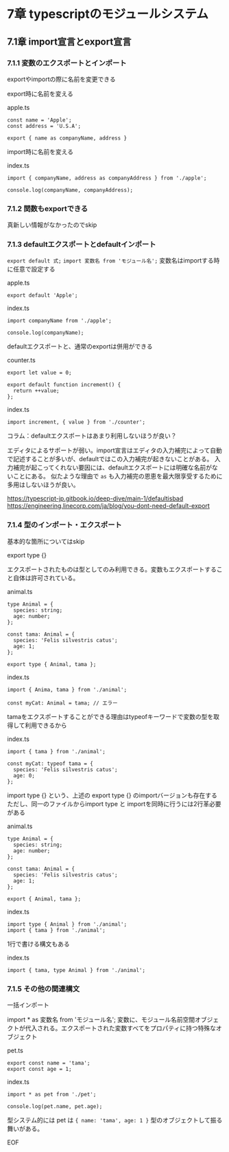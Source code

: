 # 7章 typescriptのモジュールシステム
## 7.1章 import宣言とexport宣言
### 7.1.1 変数のエクスポートとインポート

exportやimportの際に名前を変更できる

export時に名前を変える


apple.ts
```
const name = 'Apple';
const address = 'U.S.A';

export { name as companyName, address }
```

import時に名前を変える

index.ts
```
import { companyName, address as companyAddress } from './apple';

console.log(companyName, companyAddress);
```


### 7.1.2 関数もexportできる


真新しい情報がなかったのでskip


### 7.1.3 defaultエクスポートとdefaultインポート

`export default 式;`
`import 変数名 from 'モジュール名';`
変数名はimportする時に任意で設定する

apple.ts
```
export default 'Apple';
```

index.ts
```
import companyName from './apple';

console.log(companyName);
```


defaultエクスポートと、通常のexportは併用ができる


counter.ts
```
export let value = 0;

export default function increment() {
  return ++value;
};
```

index.ts
```
import increment, { value } from './counter';
```

コラム：defaultエクスポートはあまり利用しないほうが良い？

エディタによるサポートが弱い。import宣言はエディタの入力補完によって自動で記述することが多いが、defaultではこの入力補完が起きないことがある。
入力補完が起こってくれない要因には、defaultエクスポートには明確な名前がないことにある。
似たような理由で `as` も入力補完の恩恵を最大限享受するために多用はしないほうが良い。

https://typescript-jp.gitbook.io/deep-dive/main-1/defaultisbad
https://engineering.linecorp.com/ja/blog/you-dont-need-default-export


### 7.1.4 型のインポート・エクスポート


基本的な箇所についてはskip


export type {}

エクスポートされたものは型としてのみ利用できる。変数もエクスポートすること自体は許可されている。

animal.ts
```
type Animal = {
  species: string;
  age: number;
};

const tama: Animal = {
  species: 'Felis silvestris catus';
  age: 1;
};

export type { Animal, tama };
```

index.ts
```
import { Anima, tama } from './animal';

const myCat: Animal = tama; // エラー
```


tamaをエクスポートすることができる理由はtypeofキーワードで変数の型を取得して利用できるから

index.ts
```
import { tama } from './animal';

const myCat: typeof tama = {
  species: 'Felis silvestris catus';
  age: 0;
};
```


import type {} という、上述の export type {} のimportバージョンも存在する
ただし、同一のファイルからimport type と importを同時に行うには2行革必要がある

animal.ts
```
type Animal = {
  species: string;
  age: number;
};

const tama: Animal = {
  species: 'Felis silvestris catus';
  age: 1;
};

export { Animal, tama };
```

index.ts
```
import type { Animal } from './animal';
import { tama } from './animal';
```

1行で書ける構文もある

index.ts
```
import { tama, type Animal } from './animal';
```




### 7.1.5 その他の関連構文

一括インポート

import * as 変数名 from 'モジュール名';
変数に、モジュール名前空間オブジェクトが代入される。エクスポートされた変数すべてをプロパティに持つ特殊なオブジェクト

pet.ts
```
export const name = 'tama';
export const age = 1;
```

index.ts
```
import * as pet from './pet';

console.log(pet.name, pet.age);
```

型システム的には pet は `{ name: 'tama', age: 1 }` 型のオブジェクトして振る舞いがある。




EOF
